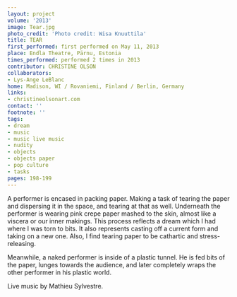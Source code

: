 ```yaml
---
layout: project
volume: '2013'
image: Tear.jpg
photo_credit: 'Photo credit: Wisa Knuuttila'
title: TEAR
first_performed: first performed on May 11, 2013
place: Endla Theatre, Pärnu, Estonia
times_performed: performed 2 times in 2013
contributor: CHRISTINE OLSON
collaborators:
- Lys-Ange LeBlanc
home: Madison, WI / Rovaniemi, Finland / Berlin, Germany
links:
- christineolsonart.com
contact: ''
footnote: ''
tags:
- dream
- music
- music live music
- nudity
- objects
- objects paper
- pop culture
- tasks
pages: 198-199
---
```


A performer is encased in packing paper. Making a task of tearing the paper and dispersing it in the space, and tearing at that as well. Underneath the performer is wearing pink crepe paper mashed to the skin, almost like a viscera or our inner makings. This process reflects a dream which I had where I was torn to bits. It also represents casting off a current form and taking on a new one. Also, I find tearing paper to be cathartic and stress-releasing.

Meanwhile, a naked performer is inside of a plastic tunnel. He is fed bits of the paper, lunges towards the audience, and later completely wraps the other performer in his plastic world.

Live music by Mathieu Sylvestre.
